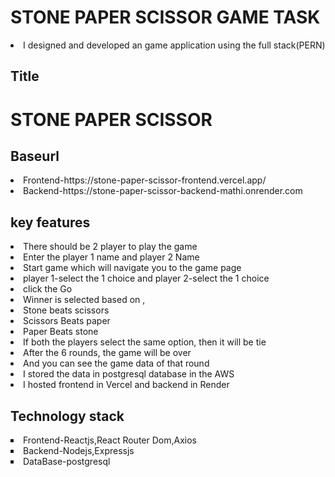 # STONE PAPER SCISSOR GAME TASK
<li>
I designed and developed an game application using the full stack(PERN)</li>

## Title
<h1>STONE PAPER SCISSOR</h1>

## Baseurl

<li type='round'>Frontend-https://stone-paper-scissor-frontend.vercel.app/</li>
<li type='round'>Backend-https://stone-paper-scissor-backend-mathi.onrender.com</li>


## key features
<li type="round">There should be 2 player to play the game</li>
<li type="round"> Enter the player 1 name and player 2 Name</li>
<li type="round">Start game which will navigate you to the game page</li>
<li type="round">player 1-select the 1 choice and player 2-select the 1 choice </li>
<li type="round">click the Go</li>
<li type="round">Winner is selected based on ,</li>
<li type="round">Stone beats scissors</li>
<li type="round">Scissors Beats paper</li>
<li type='round'>Paper Beats stone</li>
<li type="round">If both the players select the same option, then it will be tie</li>
<li type='round'>After the 6 rounds, the game will be over</li>
<li type='round'>And you can see the game data of that round</li>
<li type='round'>I stored the data in postgresql database in the AWS </li>
<li type='round'>I hosted frontend in Vercel and backend in Render</li>

## Technology stack

<li type='square'>Frontend-Reactjs,React Router Dom,Axios</li>
<li type='square'>Backend-Nodejs,Expressjs</li>
<li type='square'>DataBase-postgresql</li>
